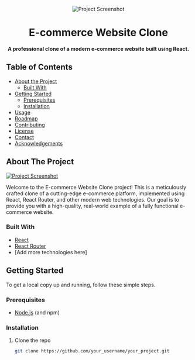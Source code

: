 <p align="center">
  <img src="Ecommerce.png" alt="Project Screenshot">
</p>

<h1 align="center">E-commerce Website Clone</h1>

<div align="center">
  <strong>A professional clone of a modern e-commerce website built using React.</strong>
</div>

<!-- TABLE OF CONTENTS -->
## Table of Contents

- [About the Project](#about-the-project)
  - [Built With](#built-with)
- [Getting Started](#getting-started)
  - [Prerequisites](#prerequisites)
  - [Installation](#installation)
- [Usage](#usage)
- [Roadmap](#roadmap)
- [Contributing](#contributing)
- [License](#license)
- [Contact](#contact)
- [Acknowledgements](#acknowledgements)

<!-- ABOUT THE PROJECT -->
## About The Project

[![Project Screenshot](screenshot.png)](https://example.com)

Welcome to the E-commerce Website Clone project! This is a meticulously crafted clone of a cutting-edge e-commerce platform, implemented using React, React Router, and other modern web technologies. Our goal is to provide you with a high-quality, real-world example of a fully functional e-commerce website.

### Built With

- [React](https://reactjs.org/)
- [React Router](https://reactrouter.com/)
- [Add more technologies here]

<!-- GETTING STARTED -->
## Getting Started

To get a local copy up and running, follow these simple steps.

### Prerequisites

- [Node.js](https://nodejs.org/) (and npm)

### Installation

1. Clone the repo
   ```sh
   git clone https://github.com/your_username/your_project.git
